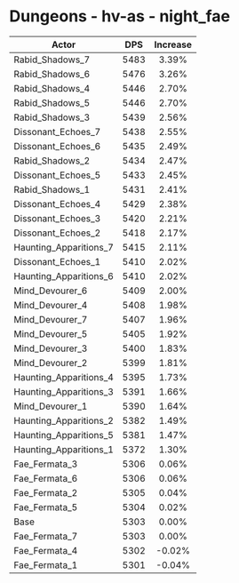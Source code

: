 # Dungeons - hv-as - night_fae
| Actor | DPS | Increase |
|---|:---:|:---:|
|Rabid_Shadows_7|5483|3.39%|
|Rabid_Shadows_6|5476|3.26%|
|Rabid_Shadows_4|5446|2.70%|
|Rabid_Shadows_5|5446|2.70%|
|Rabid_Shadows_3|5439|2.56%|
|Dissonant_Echoes_7|5438|2.55%|
|Dissonant_Echoes_6|5435|2.49%|
|Rabid_Shadows_2|5434|2.47%|
|Dissonant_Echoes_5|5433|2.45%|
|Rabid_Shadows_1|5431|2.41%|
|Dissonant_Echoes_4|5429|2.38%|
|Dissonant_Echoes_3|5420|2.21%|
|Dissonant_Echoes_2|5418|2.17%|
|Haunting_Apparitions_7|5415|2.11%|
|Dissonant_Echoes_1|5410|2.02%|
|Haunting_Apparitions_6|5410|2.02%|
|Mind_Devourer_6|5409|2.00%|
|Mind_Devourer_4|5408|1.98%|
|Mind_Devourer_7|5407|1.96%|
|Mind_Devourer_5|5405|1.92%|
|Mind_Devourer_3|5400|1.83%|
|Mind_Devourer_2|5399|1.81%|
|Haunting_Apparitions_4|5395|1.73%|
|Haunting_Apparitions_3|5391|1.66%|
|Mind_Devourer_1|5390|1.64%|
|Haunting_Apparitions_2|5382|1.49%|
|Haunting_Apparitions_5|5381|1.47%|
|Haunting_Apparitions_1|5372|1.30%|
|Fae_Fermata_3|5306|0.06%|
|Fae_Fermata_6|5306|0.06%|
|Fae_Fermata_2|5305|0.04%|
|Fae_Fermata_5|5304|0.02%|
|Base|5303|0.00%|
|Fae_Fermata_7|5303|0.00%|
|Fae_Fermata_4|5302|-0.02%|
|Fae_Fermata_1|5301|-0.04%|
